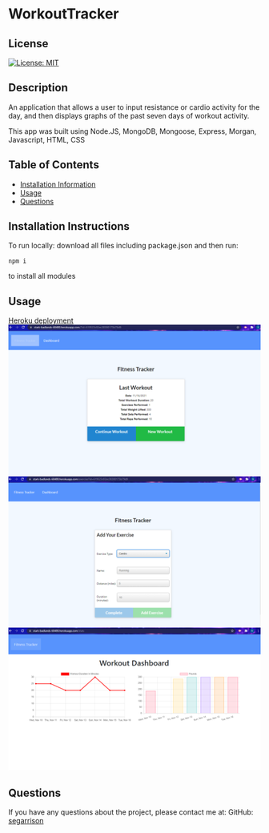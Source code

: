 # WorkoutTracker

  ## License
[![License: MIT](https://img.shields.io/badge/License-MIT-yellow.svg)](https://opensource.org/licenses/MIT)

  ## Description
  An application that allows a user to input resistance or cardio activity for the day, and then displays graphs of the past seven days of workout activity.

  This app was built using Node.JS, MongoDB, Mongoose, Express, Morgan, Javascript, HTML, CSS

  ## Table of Contents
  * [Installation Information](#installation)
  * [Usage](#usage)
  * [Questions](#questions)
  <a name="installation"></a>
  ## Installation Instructions
  To run locally:
  download all files including package.json and then run:
  ```
  npm i
  ```
  to install all modules
  <a name="usage"></a>
  ## Usage
  [Heroku deployment](https://stark-badlands-68480.herokuapp.com/)
  ![main](/assets/images/wt-home.png)
  ![add exercise (cardio)](/assets/images/wt-add.png)
  ![stats dashboard](/assets/images/wt-dashboard.png)
  <a name="questions"></a>
  ## Questions
  If you have any questions about the project, please contact me at:
  GitHub: [segarrison](https://github.com/segarrison)
  